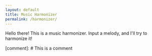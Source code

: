 ```yaml
---
layout: default
title: Music Harmonizer
permalink: /harmonizer/
---
```

Hello there! This is a music harmonizer. Input a melody, and I'll try to harmonize it!

[comment]: # This is a comment

